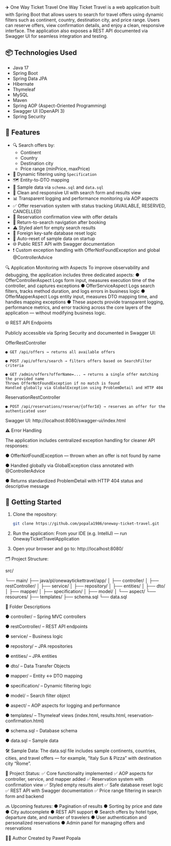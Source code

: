 ✈️ One Way Ticket Travel
One Way Ticket Travel is a web application built with Spring Boot that allows users to search for travel offers using dynamic filters such as continent, country, destination city, and price range. Users can reserve offers, view confirmation details, and enjoy a clean, responsive interface. The application also exposes a REST API documented via Swagger UI for seamless integration and testing.

## 📦 Technologies Used

- Java 17
- Spring Boot
- Spring Data JPA
- Hibernate
- Thymeleaf
- MySQL 
- Maven
- Spring AOP (Aspect-Oriented Programming)
- Swagger UI (OpenAPI 3)
- Spring Security


## 🧭 Features

- 🔍 Search offers by:
  - Continent
  - Country
  - Destination city
  - Price range (minPrice, maxPrice)
- 📄 Dynamic filtering using `Specification`
- 🗺️ Entity-to-DTO mapping
- 🧪 Sample data via `schema.sql` and `data.sql`
- 🎨 Clean and responsive UI with search form and results view
- 📊 Transparent logging and performance monitoring via AOP aspects
- ✅ Offer reservation system with status tracking (AVAILABLE, RESERVED, CANCELLED)
- 📩 Reservation confirmation view with offer details
- 🔁 Return-to-search navigation after booking
- ⚠️ Styled alert for empty search results
- 🔐 Foreign key-safe database reset logic
- 🧹 Auto-reset of sample data on startup
- 🌐 Public REST API with Swagger documentation
- ❗ Custom exception handling with OfferNotFoundException and global @ControllerAdvice


🔍 Application Monitoring with Aspects
To improve observability and debugging, the application includes three dedicated aspects:
  ● OfferControllerAspect Logs form input, measures execution time of the controller, and captures exceptions
  ● OfferServiceAspect Logs search filters, tracks method duration, and logs errors in business logic
  ● OfferMapperAspect Logs entity input, measures DTO mapping time, and handles mapping exceptions
  ● These aspects provide transparent logging, performance metrics, and error tracking across the core layers of the application — without modifying business logic.


  🌐 REST API Endpoints
  
Publicly accessible via Spring Security and documented in Swagger UI:

OfferRestController

    ● GET /api/offers → returns all available offers
  
    ● POST /api/offers/search → filters offers based on SearchFilter criteria

    ● GET /admin/offers?offerName=... → returns a single offer matching the provided name
    Throws OfferNotFoundException if no match is found
    Handled globally via GlobalException using ProblemDetail and HTTP 404
    
ReservationRestController

    ● POST /api/reservations/reserve/{offerId} → reserves an offer for the authenticated user

Swagger UI: http://localhost:8080/swagger-ui/index.html


⚠️ Error Handling

The application includes centralized exception handling for cleaner API responses:

  ● OfferNotFoundException — thrown when an offer is not found by name
  
  ● Handled globally via GlobalException class annotated with @ControllerAdvice
  
  ● Returns standardized ProblemDetail with HTTP 404 status and descriptive message


## 🚀 Getting Started

1. Clone the repository:
   ```bash
   git clone https://github.com/popala1986/oneway-ticket-travel.git

2. Run the application:
   From your IDE (e.g. IntelliJ) — run OnewayTicketTravelApplication

3. Open your browser and go to:
     http://localhost:8080/

🗂️ Project Structure:

src/

└── main/ 
    ├── java/pl/onewaytickettravel/app/
    │   ├── controller/
    │   ├── restController/
    │   ├── service/
    │   ├── repository/
    │   ├── entities/
    │   ├── dto/
    │   ├── mapper/
    │   ├── specification/
    │   ├── model/
    │   └── aspect/
    └── resources/
        ├── templates/
        ├── schema.sql
        └── data.sql
        
📁 Folder Descriptions

●  controller/ – Spring MVC controllers

● restController/ – REST API endpoints

● service/ – Business logic

● repository/ – JPA repositories

● entities/ – JPA entities

● dto/ – Data Transfer Objects

● mapper/ – Entity ↔ DTO mapping

● specification/ – Dynamic filtering logic

● model/ – Search filter object

● aspect/ – AOP aspects for logging and performance

● templates/ – Thymeleaf views (index.html, results.html, reservation-confirmation.html)

● schema.sql – Database schema

● data.sql – Sample data

🛠️ Sample Data:
The data.sql file includes sample continents, countries, cities, and travel offers — for example, “Italy Sun & Pizza” with destination city “Rome”.

📌 Project Status:
✅ Core functionality implemented
✅ AOP aspects for controller, service, and mapper added
✅ Reservation system with confirmation view
✅ Styled empty results alert
✅ Safe database reset logic
✅ REST API with Swagger documentation
✅ Price range filtering in search form and backend

🔜 Upcoming features:
● Pagination of results
● Sorting by price and date
● City autocomplete
● REST API support
● Search offers by hotel type, departure date, and number of travelers 
● User authentication and personalized reservations
● Admin panel for managing offers and reservations


👨‍💻 Author
Created by Paweł Popala

